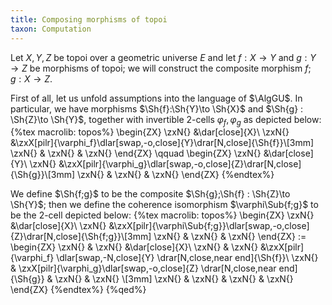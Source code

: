 ```yaml
---
title: Composing morphisms of topoi
taxon: Computation
---
```


Let $X,Y,Z$ be topoi over a geometric universe $E$ and let $f:X\to Y$ and $g:Y\to Z$ be morphisms of topoi; we will construct the composite morphism $f;g:X\to Z$.

First of all, let us unfold assumptions into the language of $\AlgGU$. In particular, we have morphisms $\Sh{f}:\Sh{Y}\to \Sh{X}$ and $\Sh{g} : \Sh{Z}\to \Sh{Y}$, together with invertible 2-cells $\varphi_f,\varphi_g$ as depicted below:
{%tex macrolib: topos%}
\begin{ZX}
\zxN{} &\dar[close]{X}\\
\zxN{} &\zxX[pilr]{\varphi_f}\dlar[swap,-o,close]{Y}\drar[N,close]{\Sh{f}}\\[3mm]
\zxN{} & \zxN{} & \zxN{}
\end{ZX}
\qquad
\begin{ZX}
\zxN{} &\dar[close]{Y}\\
\zxN{} &\zxX[pilr]{\varphi_g}\dlar[swap,-o,close]{Z}\drar[N,close]{\Sh{g}}\\[3mm]
\zxN{} & \zxN{} & \zxN{}
\end{ZX}
{%endtex%}

We define $\Sh{f;g}$ to be the composite $\Sh{g};\Sh{f} : \Sh{Z}\to \Sh{Y}$; then we define the coherence isomorphism $\varphi\Sub{f;g}$ to be the 2-cell depicted below:
{%tex macrolib: topos%}
\begin{ZX}
\zxN{} &\dar[close]{X}\\
\zxN{} &\zxX[pilr]{\varphi\Sub{f;g}}\dlar[swap,-o,close]{Z}\drar[N,close]{\Sh{f;g}}\\[3mm]
\zxN{} & \zxN{} & \zxN{}
\end{ZX}
:=
\begin{ZX}
\zxN{} & \zxN{} &\dar[close]{X}\\
\zxN{} & \zxN{} &\zxX[pilr]{\varphi_f} \dlar[swap,-N,close]{Y} \drar[N,close,near end]{\Sh{f}}\\
\zxN{} & \zxX[pilr]{\varphi_g}\dlar[swap,-o,close]{Z} \drar[N,close,near end]{\Sh{g}} & \zxN{} & \zxN{} \\[3mm]
\zxN{} & \zxN{} & \zxN{} & \zxN{}
\end{ZX}
{%endtex%}
{%qed%}
